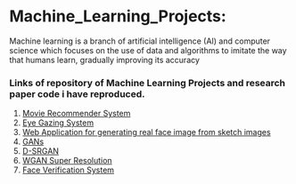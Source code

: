 # Machine_Learning_Projects:
Machine learning is a branch of artificial intelligence (AI) and computer science which focuses on the use of data and algorithms to imitate the way that humans learn, gradually improving its accuracy

### Links of repository of Machine Learning Projects and research paper code i have reproduced.
1. <a href="https://github.com/saquibali7/MovieRecommender">Movie Recommender System</a>
2. <a href="https://github.com/saquibali7/EyeGazing">Eye Gazing System</a>
3. <a href="https://github.com/saquibali7/Web-application-for-sketch2face"> Web Application for generating real face image from sketch images</a>
4. <a href="https://github.com/saquibali7/GeneratingMorulaImages">GANs</a>
5. <a href="https://github.com/saquibali7/D-SRGAN">D-SRGAN</a>
6. <a href="https://github.com/saquibali7/WGAN_for_SuperResolution">WGAN Super Resolution</a>
7. <a href="https://github.com/saquibali7/Face_Verfication-System">Face Verification System</a>
